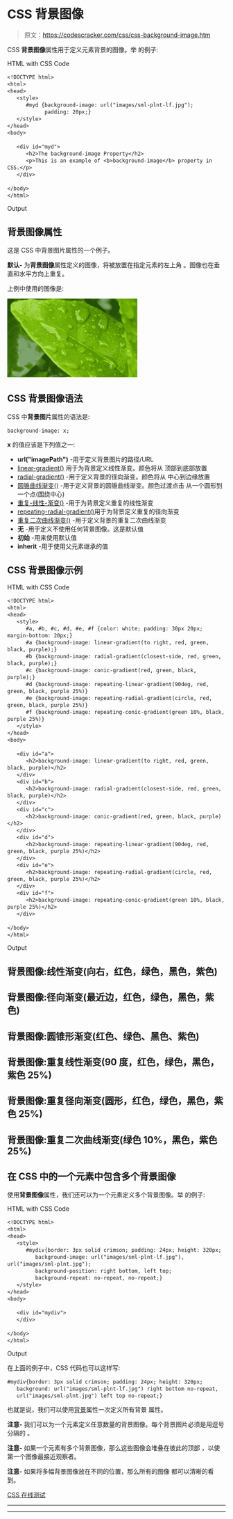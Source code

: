 # CSS 背景图像

> 原文：<https://codescracker.com/css/css-background-image.htm>

CSS **背景图像**属性用于定义元素背景的图像。举 的例子:

HTML with CSS Code

```
<!DOCTYPE html>
<html>
<head>
   <style>
      #myd {background-image: url("images/sml-plnt-lf.jpg");
            padding: 20px;}
   </style>
</head>
<body>

   <div id="myd">
      <h2>The background-image Property</h2>
      <p>This is an example of <b>background-image</b> property in CSS.</p>
   </div>

</body>
</html>
```

Output

## 背景图像属性

这是 CSS 中背景图片属性的一个例子。

**默认-** 为**背景图像**属性定义的图像，将被放置在指定元素的左上角 。图像也在垂直和水平方向上重复。

上例中使用的图像是:

![small plant leaf](img/fcba68c61e1495bd2b0f386d80de8546.png)

## CSS 背景图像语法

CSS 中**背景图片**属性的语法是:

```
background-image: x;
```

**x** 的值应该是下列值之一:

*   **url("imagePath")** -用于定义背景图片的路径/URL
*   [linear-gradient()](/css/css-linear-gradient-function.htm) 用于为背景定义线性渐变。颜色将从 顶部到底部放置
*   [radial-gradient()](/css/css-radial-gradient-function.htm) -用于定义背景的径向渐变。颜色将从 中心到边缘放置
*   [圆锥曲线渐变()](/css/css-conic-gradient-function.htm) -用于定义背景的圆锥曲线渐变。颜色过渡点击 从一个圆形到一个点(围绕中心)
*   [重复-线性-渐变()](/css/css-repeating-linear-gradient-function.htm) -用于为背景定义重复的线性渐变
*   [repeating-radial-gradient()](/css/css-repeating-radial-gradient-function.htm)用于为背景定义重复的径向渐变
*   [重复二次曲线渐变()](/css/css-repeating-conic-gradient-function.htm) -用于定义背景的重复二次曲线渐变
*   **无** -用于定义不使用任何背景图像。这是默认值
*   **初始** -用来使用默认值
*   **inherit** -用于使用父元素继承的值

## CSS 背景图像示例

HTML with CSS Code

```
<!DOCTYPE html>
<html>
<head>
   <style>
      #a, #b, #c, #d, #e, #f {color: white; padding: 30px 20px; margin-bottom: 20px;}
      #a {background-image: linear-gradient(to right, red, green, black, purple);}
      #b {background-image: radial-gradient(closest-side, red, green, black, purple);}
      #c {background-image: conic-gradient(red, green, black, purple);}
      #d {background-image: repeating-linear-gradient(90deg, red, green, black, purple 25%)}
      #e {background-image: repeating-radial-gradient(circle, red, green, black, purple 25%)}
      #f {background-image: repeating-conic-gradient(green 10%, black, purple 25%)}
   </style>
</head>
<body>

   <div id="a">
      <h2>background-image: linear-gradient(to right, red, green, black, purple)</h2>
   </div>
   <div id="b">
      <h2>background-image: radial-gradient(closest-side, red, green, black, purple)</h2>
   </div>
   <div id="c">
      <h2>background-image: conic-gradient(red, green, black, purple)</h2>
   </div>
   <div id="d">
      <h2>background-image: repeating-linear-gradient(90deg, red, green, black, purple 25%)</h2>
   </div>
   <div id="e">
      <h2>background-image: repeating-radial-gradient(circle, red, green, black, purple 25%)</h2>
   </div>
   <div id="f">
      <h2>background-image: repeating-conic-gradient(green 10%, black, purple 25%)</h2>
   </div>

</body>
</html>
```

Output

## 背景图像:线性渐变(向右，红色，绿色，黑色，紫色)

## 背景图像:径向渐变(最近边，红色，绿色，黑色，紫色)

## 背景图像:圆锥形渐变(红色、绿色、黑色、紫色)

## 背景图像:重复线性渐变(90 度，红色，绿色，黑色，紫色 25%)

## 背景图像:重复径向渐变(圆形，红色，绿色，黑色，紫色 25%)

## 背景图像:重复二次曲线渐变(绿色 10%，黑色，紫色 25%)

## 在 CSS 中的一个元素中包含多个背景图像

使用**背景图像**属性，我们还可以为一个元素定义多个背景图像。举 的例子:

HTML with CSS Code

```
<!DOCTYPE html>
<html>
<head>
   <style>
      #mydiv{border: 3px solid crimson; padding: 24px; height: 320px;
         background-image: url("images/sml-plnt-lf.jpg"), url("images/sml-plnt.jpg");
         background-position: right bottom, left top;
         background-repeat: no-repeat, no-repeat;}
   </style>
</head>
<body>

   <div id="mydiv">
   </div>

</body>
</html>
```

Output

在上面的例子中，CSS 代码也可以这样写:

```
#mydiv{border: 3px solid crimson; padding: 24px; height: 320px;
   background: url("images/sml-plnt-lf.jpg") right bottom no-repeat,
   url("images/sml-plnt.jpg") left top no-repeat;}
```

也就是说，我们可以使用[背景](/css/css-backgrounds.htm)属性一次定义所有背景 属性。

**注意-** 我们可以为一个元素定义任意数量的背景图像。每个背景图片必须是用逗号分隔的 。

**注意-** 如果一个元素有多个背景图像，那么这些图像会堆叠在彼此的顶部 ，以使第一个图像最接近观察者。

**注意-** 如果将多幅背景图像放在不同的位置，那么所有的图像 都可以清晰的看到。

[CSS 在线测试](/exam/showtest.php?subid=5)

* * *

* * *